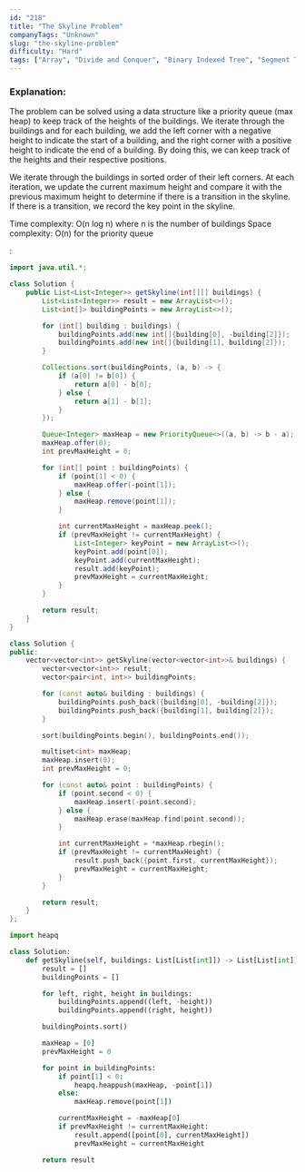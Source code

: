 ```yaml
---
id: "218"
title: "The Skyline Problem"
companyTags: "Unknown"
slug: "the-skyline-problem"
difficulty: "Hard"
tags: ["Array", "Divide and Conquer", "Binary Indexed Tree", "Segment Tree", "Line Sweep", "Heap (Priority Queue)", "Ordered Set"]
---
```


### Explanation:
The problem can be solved using a data structure like a priority queue (max heap) to keep track of the heights of the buildings. We iterate through the buildings and for each building, we add the left corner with a negative height to indicate the start of a building, and the right corner with a positive height to indicate the end of a building. By doing this, we can keep track of the heights and their respective positions.

We iterate through the buildings in sorted order of their left corners. At each iteration, we update the current maximum height and compare it with the previous maximum height to determine if there is a transition in the skyline. If there is a transition, we record the key point in the skyline.

Time complexity: O(n log n) where n is the number of buildings
Space complexity: O(n) for the priority queue

:

```java
import java.util.*;

class Solution {
    public List<List<Integer>> getSkyline(int[][] buildings) {
        List<List<Integer>> result = new ArrayList<>();
        List<int[]> buildingPoints = new ArrayList<>();

        for (int[] building : buildings) {
            buildingPoints.add(new int[]{building[0], -building[2]});
            buildingPoints.add(new int[]{building[1], building[2]});
        }

        Collections.sort(buildingPoints, (a, b) -> {
            if (a[0] != b[0]) {
                return a[0] - b[0];
            } else {
                return a[1] - b[1];
            }
        });

        Queue<Integer> maxHeap = new PriorityQueue<>((a, b) -> b - a);
        maxHeap.offer(0);
        int prevMaxHeight = 0;

        for (int[] point : buildingPoints) {
            if (point[1] < 0) {
                maxHeap.offer(-point[1]);
            } else {
                maxHeap.remove(point[1]);
            }

            int currentMaxHeight = maxHeap.peek();
            if (prevMaxHeight != currentMaxHeight) {
                List<Integer> keyPoint = new ArrayList<>();
                keyPoint.add(point[0]);
                keyPoint.add(currentMaxHeight);
                result.add(keyPoint);
                prevMaxHeight = currentMaxHeight;
            }
        }

        return result;
    }
}
```

```cpp
class Solution {
public:
    vector<vector<int>> getSkyline(vector<vector<int>>& buildings) {
        vector<vector<int>> result;
        vector<pair<int, int>> buildingPoints;

        for (const auto& building : buildings) {
            buildingPoints.push_back({building[0], -building[2]});
            buildingPoints.push_back({building[1], building[2]});
        }

        sort(buildingPoints.begin(), buildingPoints.end());

        multiset<int> maxHeap;
        maxHeap.insert(0);
        int prevMaxHeight = 0;

        for (const auto& point : buildingPoints) {
            if (point.second < 0) {
                maxHeap.insert(-point.second);
            } else {
                maxHeap.erase(maxHeap.find(point.second));
            }

            int currentMaxHeight = *maxHeap.rbegin();
            if (prevMaxHeight != currentMaxHeight) {
                result.push_back({point.first, currentMaxHeight});
                prevMaxHeight = currentMaxHeight;
            }
        }

        return result;
    }
};
```

```python
import heapq

class Solution:
    def getSkyline(self, buildings: List[List[int]]) -> List[List[int]]:
        result = []
        buildingPoints = []

        for left, right, height in buildings:
            buildingPoints.append((left, -height))
            buildingPoints.append((right, height))

        buildingPoints.sort()

        maxHeap = [0]
        prevMaxHeight = 0

        for point in buildingPoints:
            if point[1] < 0:
                heapq.heappush(maxHeap, -point[1])
            else:
                maxHeap.remove(point[1])

            currentMaxHeight = -maxHeap[0]
            if prevMaxHeight != currentMaxHeight:
                result.append([point[0], currentMaxHeight])
                prevMaxHeight = currentMaxHeight

        return result
```